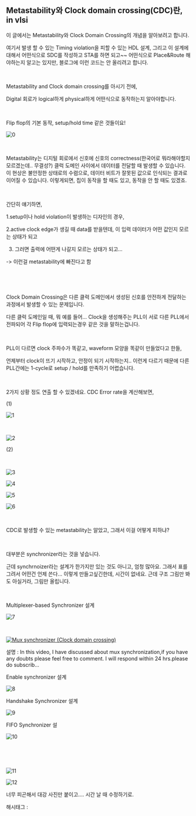## Metastability와 Clock domain crossing(CDC)란, in vlsi

이 글에서는 Metastability와 Clock Domain Crossing의 개념을 알아보려고 합니다.

여기서 발생 할 수 있는 Timing violation을 피할 수 있는 HDL 설계, 그리고 이 설계에 대해서 어떤식으로 SDC를 작성하고 STA를 하면 되고~~ 어떤식으로 Place&Route 해야하는지 알고는 있지만, 블로그에 이런 코드는 안 올리려고 합니다.

​

Metastability and Clock domain crossing를 아시기 전에,

Digital 회로가 logical하게 physical하게 어떤식으로 동작하는지 알아야합니다.

​

Flip flop의 기본 동작, setup/hold time 같은 것들이요!

![0](./asset/0.png)

​

Metastability는 디지털 회로에서 신호에 신호의 correctness(한국어로 뭐라해야할지 모르겠는데.. 무결성?) 클럭 도메인 사이에서 데이터를 전달할 때 발생할 수 있습니다. 이 현상은 불안정한 상태로의 수렴으로, 데이터 비트가 잘못된 값으로 인식되는 결과로 이어질 수 있습니다. 이렇게되면, 칩이 동작을 할 때도 있고, 동작을 안 할 때도 있겠죠.

​

간단히 얘기하면,

1.setup이나 hold violation이 발생하는 디자인의 경우,

2.active clock edge가 생길 때 data를 받을텐데, 이 입력 데이터가 어떤 값인지 모르는 상태가 되고

3. 그러면 출력에 어떤게 나갈지 모르는 상태가 되고... 

-> 이런걸 metastability에 빠진다고 함

​

​

Clock Domain Crossing은 다른 클럭 도메인에서 생성된 신호를 안전하게 전달하는 과정에서 발생할 수 있는 문제입니다.

다른 클럭 도메인일 때, 뭐 예를 들어... Clock을 생성해주는 PLL이 서로 다른 PLL에서 전파되어 각 Flip flop에 입력되는경우 같은 것을 말하는겁니다.

​

PLL이 다르면 clock 주파수가 똑같고, waveform 모양을 똑같이 만들었다고 한들,

언제부터 clock이 뜨기 시작하고, 안정이 되기 시작하는지.. 이런게 다르기 때문에 다른 PLL간에는 1-cycle로 setup / hold를 만족하기 어렵습니다.

​

2가지 상황 정도 연출 할 수 있겠네요. CDC Error rate을 계산해보면,

(1)

![1](./asset/1.png)

​

![2](./asset/2.png)

(2)

​

![3](./asset/3.png)

![4](./asset/4.png)

![5](./asset/5.png)

![6](./asset/6.png)

​

CDC로 발생할 수 있는 metastability는 알았고, 그래서 이걸 어떻게 피하냐?

​

대부분은 synchronizer라는 것을 넣습니다.

근데 synchrnoizer라는 설계가 한가지만 있는 것도 아니고, 엄청 많아요. 그래서 표를 그려서 어떤건 언제 쓴다... 이렇게 만들고싶긴한데, 시간이 없네요. 근데 구조 그림만 봐도 아실거라, 그림만 올립니다.

​

Multiplexer-based Synchronizer 설계

![7](./asset/7.png)

​

[![Mux synchronizer (Clock domain crossing)](https://i.ytimg.com/vi/jQEv5KNO6Bw/hqdefault.jpg)](https://youtu.be/jQEv5KNO6Bw?si=GmPuZahnzPhpX0Iu)

설명 : In this video, I have discussed about mux synchronization,if you have any doubts please feel free to comment. I will respond within 24 hrs.please do subscrib...

Enable synchronizer 설계

![8](./asset/8.png)

Handshake Synchronizer 설계

![9](./asset/9.png)

FIFO Synchronizer 설

![10](./asset/10.png)

​

​

![11](./asset/11.png)

![12](./asset/12.png)

너무 피곤해서 대강 사진만 붙이고.... 시간 날 때 수정하기로.

 해시태그 : 
